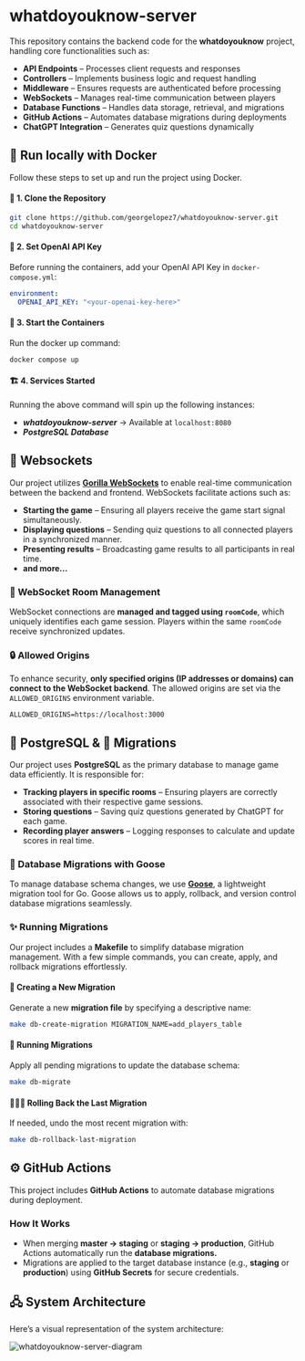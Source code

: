# whatdoyouknow-server

This repository contains the backend code for the **whatdoyouknow** project, handling core functionalities such as:

- **API Endpoints** – Processes client requests and responses
- **Controllers** – Implements business logic and request handling
- **Middleware** – Ensures requests are authenticated before processing
- **WebSockets** – Manages real-time communication between players
- **Database Functions** – Handles data storage, retrieval, and migrations
- **GitHub Actions** – Automates database migrations during deployments
- **ChatGPT Integration** – Generates quiz questions dynamically

## 🐋 Run locally with Docker

Follow these steps to set up and run the project using Docker.

#### 📂 1. Clone the Repository

```sh
git clone https://github.com/georgelopez7/whatdoyouknow-server.git
cd whatdoyouknow-server
```

#### 🔑 2. Set OpenAI API Key

Before running the containers, add your OpenAI API Key in `docker-compose.yml`:

```yml
environment:
  OPENAI_API_KEY: "<your-openai-key-here>"
```

#### 🚀 3. Start the Containers

Run the docker up command:

```sh
docker compose up
```

#### 🏗️ 4. Services Started

Running the above command will spin up the following instances:

- **_whatdoyouknow-server_** → Available at `localhost:8080`
- **_PostgreSQL Database_**

## 📡 Websockets

Our project utilizes **[Gorilla WebSockets](https://github.com/gorilla/websocket)** to enable real-time communication between the backend and frontend. WebSockets facilitate actions such as:

- **Starting the game** – Ensuring all players receive the game start signal simultaneously.
- **Displaying questions** – Sending quiz questions to all connected players in a synchronized manner.
- **Presenting results** – Broadcasting game results to all participants in real time.
- **and more...**

### 🔗 WebSocket Room Management

WebSocket connections are **managed and tagged using `roomCode`**, which uniquely identifies each game session. Players within the same `roomCode` receive synchronized updates.

### 🔒 Allowed Origins

To enhance security, **only specified origins (IP addresses or domains) can connect to the WebSocket backend**. The allowed origins are set via the `ALLOWED_ORIGINS` environment variable.

`ALLOWED_ORIGINS=https://localhost:3000`

## 🐘 PostgreSQL & 🦆 Migrations

Our project uses **PostgreSQL** as the primary database to manage game data efficiently. It is responsible for:

- **Tracking players in specific rooms** – Ensuring players are correctly associated with their respective game sessions.
- **Storing questions** – Saving quiz questions generated by ChatGPT for each game.
- **Recording player answers** – Logging responses to calculate and update scores in real time.

### 🔄 Database Migrations with Goose

To manage database schema changes, we use **[Goose](https://github.com/pressly/goose)**, a lightweight migration tool for Go. Goose allows us to apply, rollback, and version control database migrations seamlessly.

### ✨ Running Migrations

Our project includes a **Makefile** to simplify database migration management. With a few simple commands, you can create, apply, and rollback migrations effortlessly.

#### 📌 Creating a New Migration

Generate a new **migration file** by specifying a descriptive name:

```sh
make db-create-migration MIGRATION_NAME=add_players_table
```

#### 🚀 Running Migrations

Apply all pending migrations to update the database schema:

```sh
make db-migrate
```

#### 🏃🏻‍♂️ Rolling Back the Last Migration

If needed, undo the most recent migration with:

```sh
make db-rollback-last-migration
```

## ⚙ GitHub Actions

This project includes **GitHub Actions** to automate database migrations during deployment.

### How It Works

- When merging **master → staging** or **staging → production**, GitHub Actions automatically run the **database migrations.**
- Migrations are applied to the target database instance (e.g., **staging** or **production**) using **GitHub Secrets** for secure credentials.

## 🖧 System Architecture

Here’s a visual representation of the system architecture:

![whatdoyouknow-server-diagram](https://github.com/user-attachments/assets/d9163eed-9de8-4566-a6e9-37ca2e95bde5)
